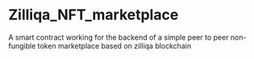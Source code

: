 # Zilliqa_NFT_marketplace
A smart contract working for the backend of a simple peer to peer non-fungible token marketplace based on zilliqa blockchain
